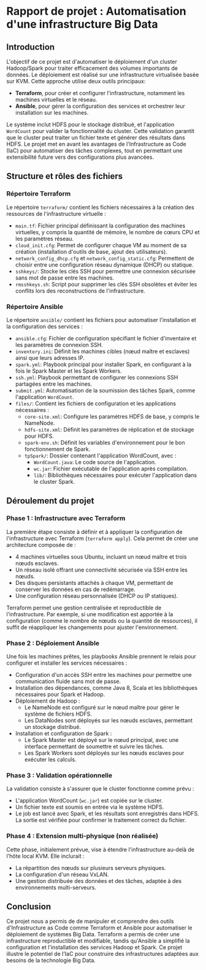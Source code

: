 
# Rapport de projet : Automatisation d'une infrastructure Big Data

## Introduction
L'objectif de ce projet est d'automatiser le déploiement d'un cluster Hadoop/Spark pour traiter efficacement des volumes importants de données. Le déploiement est réalisé sur une infrastructure virtualisée basée sur KVM. Cette approche utilise deux outils principaux: 
- **Terraform**, pour créer et configurer l'infrastructure, notamment les machines virtuelles et le réseau.
- **Ansible**, pour gérer la configuration des services et orchestrer leur installation sur les machines.

Le système inclut HDFS pour le stockage distribué, et l'application `WordCount` pour valider la fonctionnalité du cluster. Cette validation garantit que le cluster peut traiter un fichier texte et générer des résultats dans HDFS. Le projet met en avant les avantages de l'Infrastructure as Code (IaC) pour automatiser des tâches complexes, tout en permettant une extensibilité future vers des configurations plus avancées.

## Structure et rôles des fichiers

### Répertoire Terraform
Le répertoire `terraform/` contient les fichiers nécessaires à la création des ressources de l'infrastructure virtuelle :
- `main.tf`: Fichier principal définissant la configuration des machines virtuelles, y compris la quantité de mémoire, le nombre de cœurs CPU et les paramètres réseau.
- `cloud_init.cfg`: Permet de configurer chaque VM au moment de sa création (installation d'outils de base, ajout des utilisateurs).
- `network_config_dhcp.cfg` et `network_config_static.cfg`: Permettent de choisir entre une configuration réseau dynamique (DHCP) ou statique.
- `sshkeys/`: Stocke les clés SSH pour permettre une connexion sécurisée sans mot de passe entre les machines.
- `rmsshkeys.sh`: Script pour supprimer les clés SSH obsolètes et éviter les conflits lors des reconstructions de l'infrastructure.

### Répertoire Ansible
Le répertoire `ansible/` contient les fichiers pour automatiser l'installation et la configuration des services :
- `ansible.cfg`: Fichier de configuration spécifiant le fichier d'inventaire et les paramètres de connexion SSH.
- `inventory.ini`: Définit les machines cibles (nœud maître et esclaves) ainsi que leurs adresses IP.
- `spark.yml`: Playbook principal pour installer Spark, en configurant à la fois le Spark Master et les Spark Workers.
- `ssh.yml`: Playbook permettant de configurer les connexions SSH partagées entre les machines.
- `submit.yml`: Automatisation de la soumission des tâches Spark, comme l'application `WordCount`.
- `files/`: Contient les fichiers de configuration et les applications nécessaires :
    - `core-site.xml`: Configure les paramètres HDFS de base, y compris le NameNode.
    - `hdfs-site.xml`: Définit les paramètres de réplication et de stockage pour HDFS.
    - `spark-env.sh`: Définit les variables d'environnement pour le bon fonctionnement de Spark.
    - `tpSpark/`: Dossier contenant l'application WordCount, avec :
        - `WordCount.java`: Le code source de l'application.
        - `wc.jar`: Fichier exécutable de l'application après compilation.
        - `lib/`: Bibliothèques nécessaires pour exécuter l'application dans le cluster Spark.

## Déroulement du projet

### Phase 1 : Infrastructure avec Terraform
La première étape consiste à définir et à appliquer la configuration de l'infrastructure avec Terraform (`terraform apply`). Cela permet de créer une architecture composée de :
- 4 machines virtuelles sous Ubuntu, incluant un nœud maître et trois nœuds esclaves.
- Un réseau isolé offrant une connectivité sécurisée via SSH entre les nœuds.
- Des disques persistants attachés à chaque VM, permettant de conserver les données en cas de redémarrage.
- Une configuration réseau personnalisée (DHCP ou IP statiques).

Terraform permet une gestion centralisée et reproductible de l'infrastructure. Par exemple, si une modification est apportée à la configuration (comme le nombre de nœuds ou la quantité de ressources), il suffit de réappliquer les changements pour ajuster l'environnement.

### Phase 2 : Déploiement Ansible
Une fois les machines prêtes, les playbooks Ansible prennent le relais pour configurer et installer les services nécessaires :
- Configuration d'un accès SSH entre les machines pour permettre une communication fluide sans mot de passe.
- Installation des dépendances, comme Java 8, Scala et les bibliothèques nécessaires pour Spark et Hadoop.
- Déploiement de Hadoop :
    - Le NameNode est configuré sur le nœud maître pour gérer le système de fichiers HDFS.
    - Les DataNodes sont déployés sur les nœuds esclaves, permettant un stockage distribué.
- Installation et configuration de Spark :
    - Le Spark Master est déployé sur le nœud principal, avec une interface permettant de soumettre et suivre les tâches.
    - Les Spark Workers sont déployés sur les nœuds esclaves pour exécuter les calculs.

### Phase 3 : Validation opérationnelle
La validation consiste à s'assurer que le cluster fonctionne comme prévu :
- L'application WordCount (`wc.jar`) est copiée sur le cluster.
- Un fichier texte est soumis en entrée via le système HDFS.
- Le job est lancé avec Spark, et les résultats sont enregistrés dans HDFS. La sortie est vérifiée pour confirmer le traitement correct du fichier.

### Phase 4 : Extension multi-physique (non réalisée)
Cette phase, initialement prévue, vise à étendre l'infrastructure au-delà de l'hôte local KVM. Elle inclurait :
- La répartition des nœuds sur plusieurs serveurs physiques.
- La configuration d'un réseau VxLAN.
- Une gestion distribuée des données et des tâches, adaptée à des environnements multi-serveurs.

## Conclusion
Ce projet nous a permis de de manipuler et comprendre des outils d'Infrastructure as Code comme Terraform et Ansible pour automatiser le déploiement de systèmes Big Data. Terraform a permis de créer une infrastructure reproductible et modifiable, tandis qu'Ansible a simplifié la configuration et l'installation des services Hadoop et Spark. Ce projet illustre le potentiel de l'IaC pour construire des infrastructures adaptées aux besoins de la technologie Big Data.

